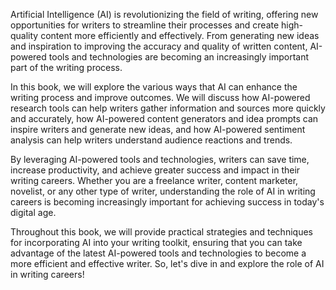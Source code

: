 
Artificial Intelligence (AI) is revolutionizing the field of writing, offering new opportunities for writers to streamline their processes and create high-quality content more efficiently and effectively. From generating new ideas and inspiration to improving the accuracy and quality of written content, AI-powered tools and technologies are becoming an increasingly important part of the writing process.

In this book, we will explore the various ways that AI can enhance the writing process and improve outcomes. We will discuss how AI-powered research tools can help writers gather information and sources more quickly and accurately, how AI-powered content generators and idea prompts can inspire writers and generate new ideas, and how AI-powered sentiment analysis can help writers understand audience reactions and trends.

By leveraging AI-powered tools and technologies, writers can save time, increase productivity, and achieve greater success and impact in their writing careers. Whether you are a freelance writer, content marketer, novelist, or any other type of writer, understanding the role of AI in writing careers is becoming increasingly important for achieving success in today's digital age.

Throughout this book, we will provide practical strategies and techniques for incorporating AI into your writing toolkit, ensuring that you can take advantage of the latest AI-powered tools and technologies to become a more efficient and effective writer. So, let's dive in and explore the role of AI in writing careers!
